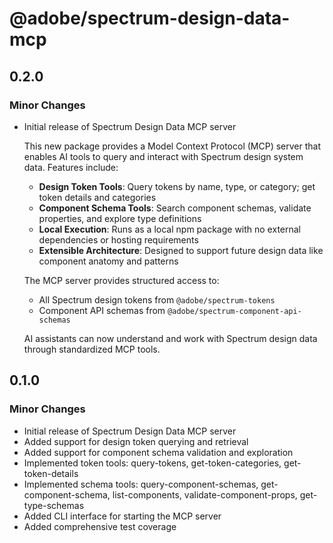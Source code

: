 # @adobe/spectrum-design-data-mcp

## 0.2.0

### Minor Changes

- Initial release of Spectrum Design Data MCP server

  This new package provides a Model Context Protocol (MCP) server that enables AI tools to query and interact with Spectrum design system data. Features include:
  - **Design Token Tools**: Query tokens by name, type, or category; get token details and categories
  - **Component Schema Tools**: Search component schemas, validate properties, and explore type definitions
  - **Local Execution**: Runs as a local npm package with no external dependencies or hosting requirements
  - **Extensible Architecture**: Designed to support future design data like component anatomy and patterns

  The MCP server provides structured access to:
  - All Spectrum design tokens from `@adobe/spectrum-tokens`
  - Component API schemas from `@adobe/spectrum-component-api-schemas`

  AI assistants can now understand and work with Spectrum design data through standardized MCP tools.

## 0.1.0

### Minor Changes

- Initial release of Spectrum Design Data MCP server
- Added support for design token querying and retrieval
- Added support for component schema validation and exploration
- Implemented token tools: query-tokens, get-token-categories, get-token-details
- Implemented schema tools: query-component-schemas, get-component-schema, list-components, validate-component-props, get-type-schemas
- Added CLI interface for starting the MCP server
- Added comprehensive test coverage
